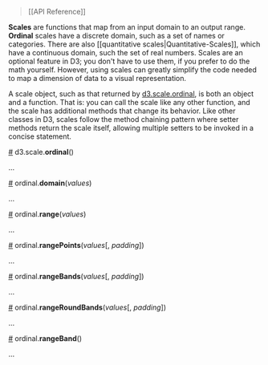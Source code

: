 > [[API Reference]]

**Scales** are functions that map from an input domain to an output range. **Ordinal** scales have a discrete domain, such as a set of names or categories. There are also [[quantitative scales|Quantitative-Scales]], which have a continuous domain, such the set of real numbers. Scales are an optional feature in D3; you don't have to use them, if you prefer to do the math yourself. However, using scales can greatly simplify the code needed to map a dimension of data to a visual representation.

A scale object, such as that returned by [d3.scale.ordinal](#ordinal), is both an object and a function. That is: you can call the scale like any other function, and the scale has additional methods that change its behavior. Like other classes in D3, scales follow the method chaining pattern where setter methods return the scale itself, allowing multiple setters to be invoked in a concise statement.

<a name="ordinal" href="#ordinal">#</a> d3.scale.<b>ordinal</b>()

…

<a name="ordinal_domain" href="#ordinal_domain">#</a> ordinal.<b>domain</b>(<i>values</i>)

…

<a name="ordinal_range" href="#ordinal_range">#</a> ordinal.<b>range</b>(<i>values</i>)

…

<a name="ordinal_rangePoints" href="#ordinal_rangePoints">#</a> ordinal.<b>rangePoints</b>(<i>values</i>[, <i>padding</i>])

…

<a name="ordinal_rangeBands" href="#ordinal_rangeBands">#</a> ordinal.<b>rangeBands</b>(<i>values</i>[, <i>padding</i>])

…

<a name="ordinal_rangeRoundBands" href="#ordinal_rangeRoundBands">#</a> ordinal.<b>rangeRoundBands</b>(<i>values</i>[, <i>padding</i>])

…

<a name="ordinal_rangeBand" href="#ordinal_rangeBand">#</a> ordinal.<b>rangeBand</b>()

…
